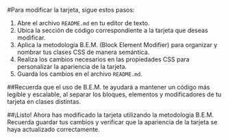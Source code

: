#Para modificar la tarjeta, sigue estos pasos:

1. Abre el archivo `README.md` en tu editor de texto.
2. Ubica la sección de código correspondiente a la tarjeta que deseas modificar.
3. Aplica la metodología B.E.M. (Block Element Modifier) para organizar y nombrar tus clases CSS de manera semántica.
4. Realiza los cambios necesarios en las propiedades CSS para personalizar la apariencia de la tarjeta.
5. Guarda los cambios en el archivo `README.md`.

##Recuerda que el uso de B.E.M. te ayudará a mantener un código más legible y escalable, al separar los bloques, elementos y modificadores de tu tarjeta en clases distintas.

##¡Listo! Ahora has modificado la tarjeta utilizando la metodología B.E.M. Recuerda guardar tus cambios y verificar que la apariencia de la tarjeta se haya actualizado correctamente.
